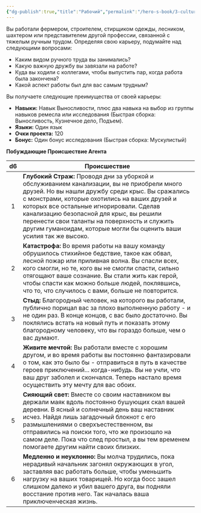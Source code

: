 ```yaml
---
{"dg-publish":true,"title":"Рабочий","permalink":"/hero-s-book/3-culture-and-career/careers/laborer/","dgPassFrontmatter":true}
---
```


Вы работали фермером, строителем, стирщиком одежды, лесником, шахтером или представителем другой профессии, связанной с тяжелым ручным трудом. Определяя свою карьеру, подумайте над следующими вопросами:

- Каким видом ручного труда вы занимались?
- Какую важную дружбу вы завязали на работе?
- Куда вы ходили с коллегами, чтобы выпустить пар, когда работа была закончена?
- Какой аспект работы был для вас самым трудным?

Вы получаете следующие преимущества от своей карьеры:

- **Навыки:** Навык Выносливости, плюс два навыка на выбор из группы навыков ремесла или исследования (Быстрая сборка: Выносливость, Кузнечное дело, Подъем).
- **Языки:** Один язык
- **Очки проекта:** 120
- **Бонус:** Один бонус исследования (Быстрая сборка: Мускулистый)

**Побуждающие Происшествие Агента**

| d6  | Происшествие                                                                                                                                                                                                                                                                                                                                                                                                    |
| :-: | --------------------------------------------------------------------------------------------------------------------------------------------------------------------------------------------------------------------------------------------------------------------------------------------------------------------------------------------------------------------------------------------------------------- |
|  1  | **Глубокий Страж:** Проводя дни за уборкой и обслуживанием канализации, вы не приобрели много друзей. Но вы нашли дружбу среди крыс. Вы сражались с монстрами, которые охотились на ваших друзей и которых все остальные игнорировали. Сделав канализацию безопасной для крыс, вы решили перенести свои таланты на поверхность и служить другим гуманоидам, которые могли бы оценить ваши усилия так же высоко. |
|  2  | **Катастрофа:** Во время работы на вашу команду обрушилось стихийное бедствие, такое как обвал, лесной пожар или приливная волна. Вы спасли всех, кого смогли, но те, кого вы не смогли спасти, сильно отягощают ваше сознание. Вы стали жить как герой, чтобы спасти как можно больше людей, поклявшись, что то, что случилось с вами, больше не повторится.                                                   |
|  3  | **Стыд:** Благородный человек, на которого вы работали, публично порицал вас за плохо выполненную работу - и не один раз. В конце концов, с вас было достаточно. Вы поклялись встать на новый путь и показать этому благородному человеку, что вы гораздо больше, чем о вас думают.                                                                                                                             |
|  4  | **Живите мечтой:** Вы работали вместе с хорошим другом, и во время работы вы постоянно фантазировали о том, как это было бы - отправиться в путь в качестве героев приключений... когда-нибудь. Вы не учли, что ваш друг заболел и скончался. Теперь настало время осуществить эту мечту для вас обоих.                                                                                                         |
|  5  | **Сияющий свет:** Вместе со своим наставником вы держали маяк вдоль постоянно бушующих скал вашей деревни. В ясный и солнечный день ваш наставник исчез. Найдя лишь загадочный блокнот с его размышлениями о сверхъестественном, вы отправились на поиски того, что же произошло на самом деле. Пока что след простыл, а вы тем временем помогаете другим найти своих близких.                                  |
|  6  | **Медленно и неуклонно:** Вы молча трудились, пока нерадивый начальник загонял окружающих в угол, заставляя вас работать больше, чтобы уменьшить нагрузку на ваших товарищей. Но когда босс зашел слишком далеко и убил вашего друга, вы подняли восстание против него. Так началась ваша приключенческая жизнь.                                                                                                |
